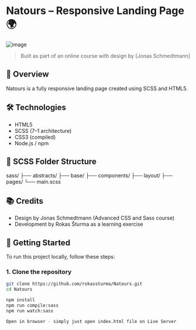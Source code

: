 # Natours – Responsive Landing Page 🌍 
![image](https://github.com/user-attachments/assets/a231f741-387e-47ee-ae6d-99bf4565281d)
> Built as part of an online course with design by [Jonas Schmedtmann]


## 🚀 Overview

Natours is a fully responsive landing page created using SCSS and HTML5.

## 🛠️ Technologies

- HTML5
- SCSS (7–1 architecture)
- CSS3 (compiled)
- Node.js / npm

## 📁 SCSS Folder Structure
sass/
├── abstracts/
├── base/
├── components/
├── layout/
├── pages/
└── main.scss

## 📚 Credits

- Design by Jonas Schmedtmann (Advanced CSS and Sass course)
- Development by Rokas Šturma as a learning exercise


## 🚀 Getting Started

To run this project locally, follow these steps:

### 1. Clone the repository

```bash
git clone https://github.com/rokassturma/Natours.git
cd Natours

npm install
npm run compile:sass
npm run watch:sass

Open in browser - simply just open index.html file on Live Server



